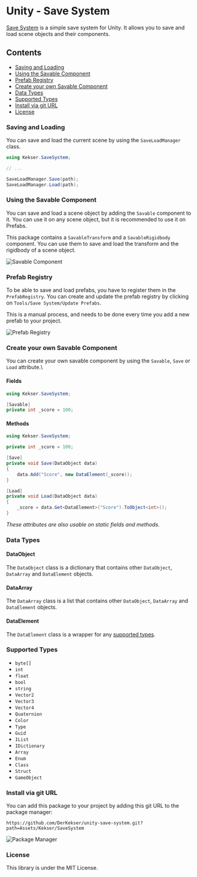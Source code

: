 # Unity - Save System

[Save System](https://github.com/DerKekser/unity-save-system) is a simple save system for Unity.
It allows you to save and load scene objects and their components.

## Contents
- [Saving and Loading](#saving-and-loading)
- [Using the Savable Component](#using-the-savable-component)
- [Prefab Registry](#prefab-registry)
- [Create your own Savable Component](#create-your-own-savable-component)
- [Data Types](#data-types)
- [Supported Types](#supported-types)
- [Install via git URL](#install-via-git-url)
- [License](#license)

### Saving and Loading

You can save and load the current scene by using the `SaveLoadManager` class.

```csharp
using Kekser.SaveSystem;

// ...

SaveLoadManager.Save(path);
SaveLoadManager.Load(path);
```
### Using the Savable Component

You can save and load a scene object by adding the `Savable` component to it.
You can use it on any scene object, but it is recommended to use it on Prefabs.

This package contains a `SavableTransform` and a `SavableRigidbody` component.
You can use them to save and load the transform and the rigidbody of a scene object.

![Savable Component](/Assets/Kekser/Screenshots/components.png)

### Prefab Registry

To be able to save and load prefabs, you have to register them in the `PrefabRegistry`.
You can create and update the prefab registry by clicking on `Tools/Save System/Update Prefabs`.

This is a manual process, and needs to be done every time you add a new prefab to your project.

![Prefab Registry](/Assets/Kekser/Screenshots/create_update_prefab_registry.png)

### Create your own Savable Component

You can create your own savable component by using the `Savable`, `Save` or `Load` attribute.\
#### Fields
```csharp
using Kekser.SaveSystem;

[Savable]
private int _score = 100;
```
#### Methods
```csharp
using Kekser.SaveSystem;

private int _score = 100;

[Save]
private void Save(DataObject data)
{
    data.Add("Score", new DataElement(_score));
}

[Load]
private void Load(DataObject data)
{
    _score = data.Get<DataElement>("Score").ToObject<int>();
}
```
*These attributes are also usable on static fields and methods.*
### Data Types
#### DataObject
The `DataObject` class is a dictionary that contains other `DataObject`, `DataArray` and `DataElement` objects.
#### DataArray
The `DataArray` class is a list that contains other `DataObject`, `DataArray` and `DataElement` objects.
#### DataElement
The `DataElement` class is a wrapper for any [supported types](#supported-types).

### Supported Types
- `byte[]`
- `int`
- `float`
- `bool`
- `string`
- `Vector2`
- `Vector3`
- `Vector4`
- `Quaternion`
- `Color`
- `Type`
- `Guid`
- `IList`
- `IDictionary`
- `Array`
- `Enum`
- `Class`
- `Struct`
- `GameObject`

### Install via git URL

You can add this package to your project by adding this git URL to the package manager:
```
https://github.com/DerKekser/unity-save-system.git?path=Assets/Kekser/SaveSystem
```
![Package Manager](/Assets/Kekser/Screenshots/package_manager.png)
### License

This library is under the MIT License.
